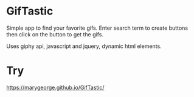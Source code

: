 # GifTastic

Simple app to find your favorite gifs.
Enter search term to create buttons then click on the button to get the gifs.

Uses giphy api, javascript and jquery, dynamic html elements. 

# Try
https://marygeorge.github.io/GifTastic/
